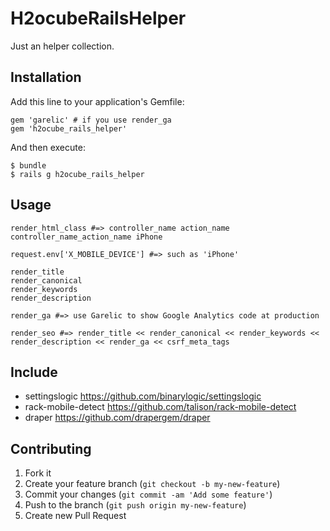 # H2ocubeRailsHelper

Just an helper collection.

## Installation

Add this line to your application's Gemfile:

    gem 'garelic' # if you use render_ga
    gem 'h2ocube_rails_helper'

And then execute:

    $ bundle
    $ rails g h2ocube_rails_helper

## Usage

    render_html_class #=> controller_name action_name controller_name_action_name iPhone
    
    request.env['X_MOBILE_DEVICE'] #=> such as 'iPhone'
    
    render_title
    render_canonical
    render_keywords
    render_description

    render_ga #=> use Garelic to show Google Analytics code at production
    
    render_seo #=> render_title << render_canonical << render_keywords << render_description << render_ga << csrf_meta_tags

## Include

* settingslogic https://github.com/binarylogic/settingslogic
* rack-mobile-detect https://github.com/talison/rack-mobile-detect
* draper https://github.com/drapergem/draper

## Contributing

1. Fork it
2. Create your feature branch (`git checkout -b my-new-feature`)
3. Commit your changes (`git commit -am 'Add some feature'`)
4. Push to the branch (`git push origin my-new-feature`)
5. Create new Pull Request

